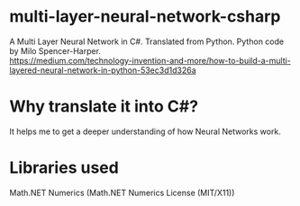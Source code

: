 # multi-layer-neural-network-csharp
A Multi Layer Neural Network in C#. Translated from Python. Python code by Milo Spencer-Harper.  
https://medium.com/technology-invention-and-more/how-to-build-a-multi-layered-neural-network-in-python-53ec3d1d326a

# Why translate it into C#?

It helps me to get a deeper understanding of how Neural Networks work.

# Libraries used

Math.NET Numerics (Math.NET Numerics License (MIT/X11))

